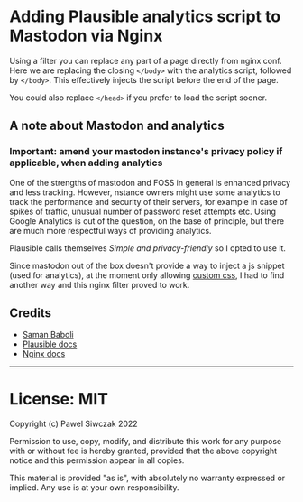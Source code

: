 # Adding Plausible analytics script to Mastodon via Nginx

Using a filter you can replace any part of a page directly from nginx conf. Here we are replacing the closing `</body>` with the analytics script, followed by `</body>`. This effectively injects the script before the end of the page. 

You could also replace `</head>` if you prefer to load the script sooner.

## A note about Mastodon and analytics

### Important: amend your mastodon instance's privacy policy if applicable, when adding analytics

One of the strengths of mastodon and FOSS in general is enhanced privacy and less tracking. However, nstance owners might use some analytics to track the performance and security of their servers, for example in case of spikes of traffic, unusual number of password reset attempts etc.
Using Google Analytics is out of the question, on the base of principle, but there are much more respectful ways of providing analytics. 

Plausible calls themselves _Simple and privacy-friendly_ so I opted to use it.

Since mastodon out of the box doesn't provide a way to inject a js snippet (used for analytics), at the moment only allowing [custom css](https://github.com/bpawel-bclub/mastodon_aurora), I had to find another way and this nginx filter proved to work.

## Credits
- [Saman Baboli](https://samanbaboli.medium.com/modify-html-pages-on-the-fly-using-nginx-2e7a2d069086) 
- [Plausible docs](https://plausible.io/docs/proxy/guides/nginx) 
- [Nginx docs](http://nginx.org/en/docs/http/ngx_http_sub_module.html)

---

# License: MIT

Copyright (c) Pawel Siwczak 2022

Permission to use, copy, modify, and distribute this work 
for any purpose with or without fee is hereby granted,
provided that the above copyright notice and 
this permission appear in all copies. 

This material is provided "as is", with absolutely no warranty 
expressed or implied. Any use is at your own responsibility.
